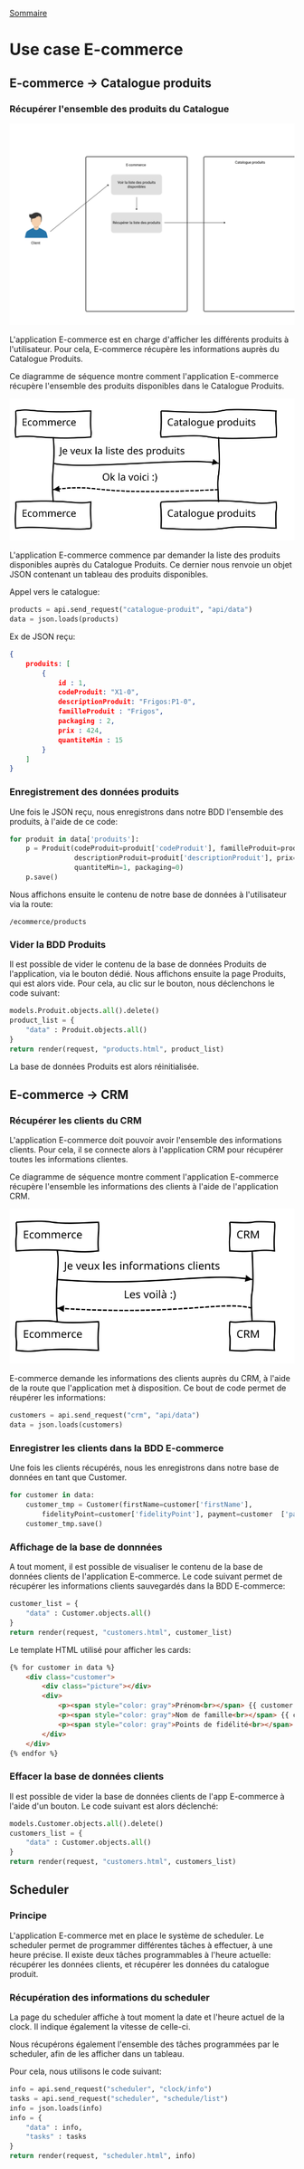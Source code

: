 [Sommaire](https://ursi-2020.github.io/e-commerce/)

# Use case E-commerce

## E-commerce -> Catalogue produits

### Récupérer l'ensemble des produits du Catalogue

![Diagramme de séquence](./usecase_produits.svg)

L'application E-commerce est en charge d'afficher les différents produits à l'utilisateur.
Pour cela, E-commerce récupère les informations auprès du Catalogue Produits.

Ce diagramme de séquence montre comment l'application E-commerce récupère l'ensemble des produits disponibles dans le Catalogue Produits.

![Diagramme de séquence](./sequence_prduits.svg)

L'application E-commerce commence par demander la liste des produits disponibles auprès du Catalogue Produits.
Ce dernier nous renvoie un objet JSON contenant un tableau des produits disponibles.

Appel vers le catalogue:

```python
products = api.send_request("catalogue-produit", "api/data")
data = json.loads(products)
```

Ex de JSON reçu:

```json
{
    produits: [
        {
            id : 1,
            codeProduit: "X1-0",
            descriptionProduit: "Frigos:P1-0",
            familleProduit : "Frigos",
            packaging : 2,
            prix : 424,
            quantiteMin : 15
        }
    ]
}
```

### Enregistrement des données produits

Une fois le JSON reçu, nous enregistrons dans notre BDD l'ensemble des produits, à l'aide de ce code:

```python
for produit in data['produits']:
    p = Produit(codeProduit=produit['codeProduit'], familleProduit=produit['familleProduit'],
                descriptionProduit=produit['descriptionProduit'], prix=produit['prix'],
                quantiteMin=1, packaging=0)
    p.save()
```

Nous affichons ensuite le contenu de notre base de données à l'utilisateur via la route:
```
/ecommerce/products
```

### Vider la BDD Produits

Il est possible de vider le contenu de la base de données Produits de l'application, via le bouton dédié. Nous affichons ensuite la page Produits, qui est alors vide.
Pour cela, au clic sur le bouton, nous déclenchons le code suivant:

```python
models.Produit.objects.all().delete()
product_list = {
    "data" : Produit.objects.all()
}
return render(request, "products.html", product_list)
```

La base de données Produits est alors réinitialisée.

## E-commerce -> CRM

### Récupérer les clients du CRM

L'application E-commerce doit pouvoir avoir l'ensemble des informations clients.
Pour cela, il se connecte alors à l'application CRM pour récupérer toutes les informations clientes.

Ce diagramme de séquence montre comment l'application E-commerce récupère l'ensemble les informations des clients à l'aide de l'application CRM.

![Diagramme de séquence](./sequence_crm.svg)

E-commerce demande les informations des clients auprès du CRM, à l'aide de la route que l'application met à disposition.
Ce bout de code permet de réupérer les informations:

```python
customers = api.send_request("crm", "api/data")
data = json.loads(customers)
```

### Enregistrer les clients dans la BDD E-commerce

Une fois les clients récupérés, nous les enregistrons dans notre base de données en tant que Customer.

```python
for customer in data:
    customer_tmp = Customer(firstName=customer['firstName'],               lastName=customer['lastName'],                               
        fidelityPoint=customer['fidelityPoint'], payment=customer  ['payment'], account=customer["account"])
    customer_tmp.save()
```

### Affichage de la base de donnnées

A tout moment, il est possible de visualiser le contenu de la base de données clients de l'application E-commerce.
Le code suivant permet de récupérer les informations clients sauvegardés dans la BDD E-commerce:

```python
customer_list = {
    "data" : Customer.objects.all()
}
return render(request, "customers.html", customer_list)
```

Le template HTML utilisé pour afficher les cards:

```html
{% for customer in data %}
    <div class="customer">
        <div class="picture"></div>
        <div>
            <p><span style="color: gray">Prénom<br></span> {{ customer.firstName }}</p>
            <p><span style="color: gray">Nom de famille<br></span> {{ customer.lastName }}</p>
            <p><span style="color: gray">Points de fidélité<br></span> {{ customer.fidelityPoint }}</p>
        </div>
    </div>
{% endfor %}
```

### Effacer la base de données clients

Il est possible de vider la base de données clients de l'app E-commerce à l'aide d'un bouton.
Le code suivant est alors déclenché:

```python
models.Customer.objects.all().delete()
customers_list = {
    "data" : Customer.objects.all()
}
return render(request, "customers.html", customers_list)
```


## Scheduler

### Principe

L'application E-commerce met en place le système de scheduler.
Le scheduler permet de programmer différentes tâches à effectuer, à une heure précise.
Il existe deux tâches programmables à l'heure actuelle: récupérer les données clients, et récupérer les données du catalogue produit.

### Récupération des informations du scheduler

La page du scheduler affiche à tout moment la date et l'heure actuel de la clock.
Il indique également la vitesse de celle-ci.

Nous récupérons également l'ensemble des tâches programmées par le scheduler, afin de les afficher dans un tableau.

Pour cela, nous utilisons le code suivant:

```python
info = api.send_request("scheduler", "clock/info")
tasks = api.send_request("scheduler", "schedule/list")
info = json.loads(info)
info = {
    "data" : info,
    "tasks" : tasks
}
return render(request, "scheduler.html", info)
```
